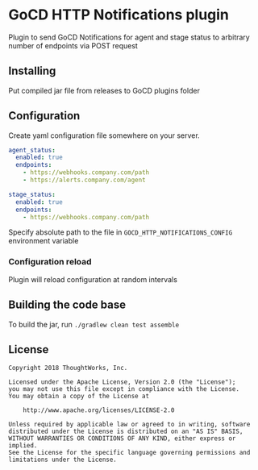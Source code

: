 # GoCD HTTP Notifications plugin

Plugin to send GoCD Notifications for agent and stage status
to arbitrary number of endpoints via POST request

## Installing

Put compiled jar file from releases to GoCD plugins folder

## Configuration

Create yaml configuration file somewhere on your server.

```YAML
agent_status:
  enabled: true
  endpoints:
    - https://webhooks.company.com/path
    - https://alerts.company.com/agent

stage_status:
  enabled: true
  endpoints:
    - https://webhooks.company.com/path
```

Specify absolute path to the file in `GOCD_HTTP_NOTIFICATIONS_CONFIG` environment variable

### Configuration reload

Plugin will reload configuration at random intervals

## Building the code base

To build the jar, run `./gradlew clean test assemble`

## License

```plain
Copyright 2018 ThoughtWorks, Inc.

Licensed under the Apache License, Version 2.0 (the "License");
you may not use this file except in compliance with the License.
You may obtain a copy of the License at

    http://www.apache.org/licenses/LICENSE-2.0

Unless required by applicable law or agreed to in writing, software
distributed under the License is distributed on an "AS IS" BASIS,
WITHOUT WARRANTIES OR CONDITIONS OF ANY KIND, either express or implied.
See the License for the specific language governing permissions and
limitations under the License.
```
